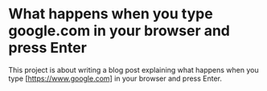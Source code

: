 # What happens when you type google.com in your browser and press Enter
This project is about writing a blog post explaining what happens when you type [https://www.google.com] in your browser and press Enter.
